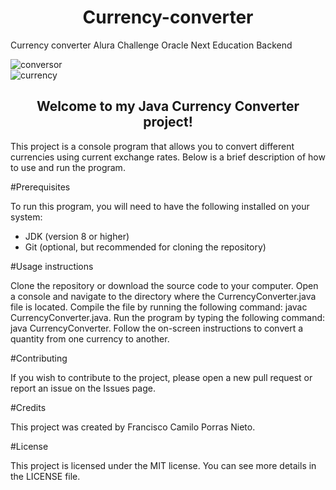 <h1 align="center"> Currency-converter</h1>
Currency converter Alura Challenge Oracle Next Education Backend 

![conversor](https://user-images.githubusercontent.com/112147679/223641410-a4550ecf-1f22-4581-9d3d-961f951b8f9c.png)
<br>
![currency](https://user-images.githubusercontent.com/112147679/223641438-b4f34c97-838a-4dac-8543-a7378258f86b.png)

<h2 align="center">Welcome to my Java Currency Converter project!</h2>

This project is a console program that allows you to convert different currencies using current exchange rates. Below is a brief description of how to use and run the program.

#Prerequisites

To run this program, you will need to have the following installed on your system:

- JDK (version 8 or higher)
- Git (optional, but recommended for cloning the repository)

#Usage instructions

Clone the repository or download the source code to your computer.
Open a console and navigate to the directory where the CurrencyConverter.java file is located.
Compile the file by running the following command: javac CurrencyConverter.java.
Run the program by typing the following command: java CurrencyConverter.
Follow the on-screen instructions to convert a quantity from one currency to another.

#Contributing

If you wish to contribute to the project, please open a new pull request or report an issue on the Issues page.

#Credits

This project was created by Francisco Camilo Porras Nieto.

#License

This project is licensed under the MIT license. You can see more details in the LICENSE file.
